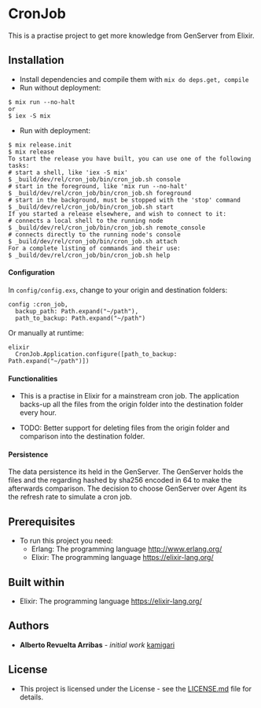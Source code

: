 # CronJob

This is a practise project to get more knowledge from GenServer from Elixir.

## Installation

  * Install dependencies and compile them with `mix do deps.get, compile`
  * Run without deployment:
  ```
  $ mix run --no-halt
  or
  $ iex -S mix
  ```
  * Run with deployment:
  ```
  $ mix release.init
  $ mix release
  To start the release you have built, you can use one of the following tasks:
  # start a shell, like 'iex -S mix'
  $ _build/dev/rel/cron_job/bin/cron_job.sh console
  # start in the foreground, like 'mix run --no-halt'
  $ _build/dev/rel/cron_job/bin/cron_job.sh foreground
  # start in the background, must be stopped with the 'stop' command
  $ _build/dev/rel/cron_job/bin/cron_job.sh start
  If you started a release elsewhere, and wish to connect to it:
  # connects a local shell to the running node
  $ _build/dev/rel/cron_job/bin/cron_job.sh remote_console
  # connects directly to the running node's console
  $ _build/dev/rel/cron_job/bin/cron_job.sh attach
  For a complete listing of commands and their use:
  $ _build/dev/rel/cron_job/bin/cron_job.sh help
  ```

#### Configuration

In `config/config.exs`, change to your origin and destination folders:

```
config :cron_job,
  backup_path: Path.expand("~/path"),
  path_to_backup: Path.expand("~/path")
```  

Or manually at runtime:

```
elixir
  CronJob.Application.configure([path_to_backup: Path.expand("~/path")])
```

#### Functionalities

* This is a practise in Elixir for a mainstream cron job. The application backs-up all the files from the origin folder into the destination folder every hour.

* TODO: Better support for deleting files from the origin folder and comparison into the destination folder.

#### Persistence

The data persistence its held in the GenServer. The GenServer holds the files and the regarding hashed by sha256 encoded in 64 to make the afterwards comparison. The decision to choose GenServer over Agent its the refresh rate to simulate a cron job.

## Prerequisites

  * To run this project you need:
    * Erlang: The programming language http://www.erlang.org/
    * Elixir: The programming language https://elixir-lang.org/

## Built within

* Elixir: The programming language https://elixir-lang.org/

## Authors

* **Alberto Revuelta Arribas** - *initial work* [kamigari](https://github.com/kamigari)

## License

* This project is licensed under the License - see the [LICENSE.md](LICENSE.md) file for details.
